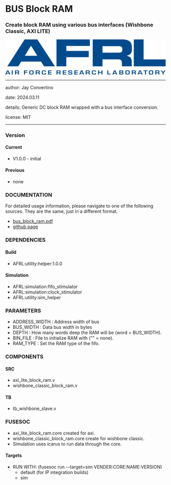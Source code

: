 # BUS Block RAM
### Create block RAM using various bus interfaces (Wishbone Classic, AXI LITE)

![image](docs/manual/img/AFRL.png)

---

   author: Jay Convertino  
   
   date: 2024.03.11
   
   details: Generic DC block RAM wrapped with a bus interface conversion.
   
   license: MIT   
   
---

### Version
#### Current
  - V1.0.0 - initial

#### Previous
  - none

### DOCUMENTATION
  For detailed usage information, please navigate to one of the following sources. They are the same, just in a different format.

  - [bus_block_ram.pdf](docs/manual/bus_block_ram.pdf)
  - [github page](https://johnathan-convertino-afrl.github.io/bus_block_ram/)

### DEPENDENCIES
#### Build

  - AFRL:utility:helper:1.0.0
  
#### Simulation

  - AFRL:simulation:fifo_stimulator
  - AFRL:simulation:clock_stimulator
  - AFRL:utility:sim_helper
  
### PARAMETERS

* ADDRESS_WIDTH : Address width of bus
* BUS_WIDTH     : Data bus width in bytes
* DEPTH         : How many words deep the RAM will be (word = BUS_WIDTH).
* BIN_FILE      : File to initialize RAM with ("" = none).
* RAM_TYPE      : Set the RAM type of the fifo.

### COMPONENTS
#### SRC

* axi_lite_block_ram.v
* wishbone_classic_block_ram.v
  
#### TB

* tb_wishbone_slave.v
  
### FUSESOC

* axi_lite_block_ram.core created for axi.
* wishbone_classic_block_ram.core create for wishbone classic.
* Simulation uses icarus to run data through the core.

#### Targets

* RUN WITH: (fusesoc run --target=sim VENDER:CORE:NAME:VERSION)
  - default (for IP integration builds)
  - sim
